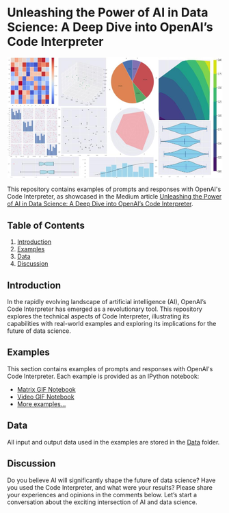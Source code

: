 # Unleashing the Power of AI in Data Science: A Deep Dive into OpenAI’s Code Interpreter

![Header Image](data/output/Patchwork.jpg)

This repository contains examples of prompts and responses with OpenAI's Code Interpreter, as showcased in the Medium article [Unleashing the Power of AI in Data Science: A Deep Dive into OpenAI’s Code Interpreter](https://medium.com/@adri.perse/unleashing-the-power-of-ai-in-data-science-a-deep-dive-into-openais-code-interpreter-edbac26decda).

## Table of Contents
1. [Introduction](#introduction)
2. [Examples](#examples)
3. [Data](#data)
4. [Discussion](#discussion)

## Introduction
In the rapidly evolving landscape of artificial intelligence (AI), OpenAI’s Code Interpreter has emerged as a revolutionary tool. This repository explores the technical aspects of Code Interpreter, illustrating its capabilities with real-world examples and exploring its implications for the future of data science.

## Examples
This section contains examples of prompts and responses with OpenAI's Code Interpreter. Each example is provided as an IPython notebook:

- [Matrix GIF Notebook](Matrix_Gif.ipynb)
- [Video GIF Notebook](Video_gif.ipynb)
- [More examples...](link-to-more-examples)

## Data
All input and output data used in the examples are stored in the [Data](data) folder.

## Discussion
Do you believe AI will significantly shape the future of data science? Have you used the Code Interpreter, and what were your results? Please share your experiences and opinions in the comments below. Let’s start a conversation about the exciting intersection of AI and data science.
